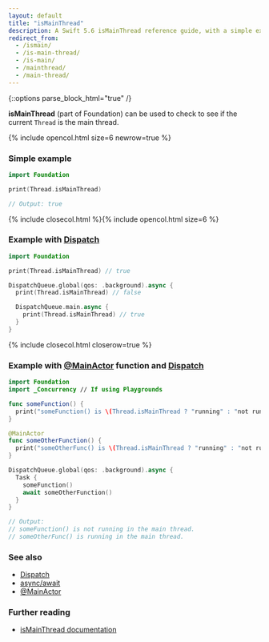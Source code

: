 ```yaml
---
layout: default
title: "isMainThread"
description: A Swift 5.6 isMainThread reference guide, with a simple example, an example using Dispatch, and an example using @MainActor and Dispatch.
redirect_from:
  - /ismain/
  - /is-main-thread/
  - /is-main/
  - /mainthread/
  - /main-thread/
---
```

{::options parse_block_html="true" /}

**isMainThread** (part of Foundation) can be used to check to see if the current `Thread` is the main thread.

{% include opencol.html size=6 newrow=true %}

### Simple example

```swift
import Foundation

print(Thread.isMainThread)

// Output: true
```

{% include closecol.html %}{% include opencol.html size=6 %}

### Example with [Dispatch](/dispatch)

```swift
import Foundation

print(Thread.isMainThread) // true

DispatchQueue.global(qos: .background).async {
  print(Thread.isMainThread) // false

  DispatchQueue.main.async {
    print(Thread.isMainThread) // true
  }
}
```

{% include closecol.html closerow=true %}

### Example with [@MainActor](/mainactor) function and [Dispatch](/dispatch)

```swift
import Foundation
import _Concurrency // If using Playgrounds

func someFunction() {
  print("someFunction() is \(Thread.isMainThread ? "running" : "not running") in the main thread.")
}

@MainActor
func someOtherFunction() {
  print("someOtherFunc() is \(Thread.isMainThread ? "running" : "not running") in the main thread.")
}

DispatchQueue.global(qos: .background).async {
  Task {
    someFunction()
    await someOtherFunction()
  }
}

// Output:
// someFunction() is not running in the main thread.
// someOtherFunc() is running in the main thread.
```

### See also

* [Dispatch](/dispatch)
* [async/await](/async-await)
* [@MainActor](/mainactor)

### Further reading

* [isMainThread documentation](https://developer.apple.com/documentation/foundation/nsthread/1412704-ismainthread)
